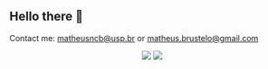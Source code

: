 ## Hello there 👋

Contact me: matheusncb@usp.br or matheus.brustelo@gmail.com

<!--
**matncb/matncb** is a ✨ _special_ ✨ repository because its `README.md` (this file) appears on your GitHub profile.

Here are some ideas to get you started:

- 🔭 I’m currently working on ...
- 🌱 I’m currently learning ...
- 👯 I’m looking to collaborate on ...
- 🤔 I’m looking for help with ...
- 💬 Ask me about ...
- 📫 How to reach me: ...
- 😄 Pronouns: ...
- ⚡ Fun fact: ...
-->
</div>

<p align="center">
  <img src="https://github-readme-stats.vercel.app/api?username=matncb&theme=gruvbox&show_icons=true&hide_border=true&count_private=true" />
  <img src="https://github-readme-stats.vercel.app/api/top-langs/?username=matncb&theme=gruvbox&show_icons=true&hide_border=true&layout=compact&hide=html,css,elixir" />
</p>


